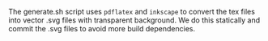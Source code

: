 The generate.sh script uses `pdflatex` and `inkscape` to convert the tex files into vector .svg files with transparent background. We do this statically and commit the .svg files to avoid more build dependencies.